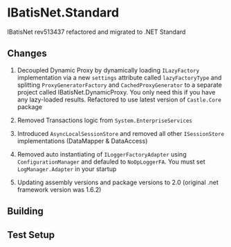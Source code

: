 # IBatisNet.Standard
IBatisNet rev513437 refactored and migrated to .NET Standard

## Changes

1. Decoupled Dynamic Proxy by dynamically loading `ILazyFactory` implementation via a new `settings` 
attribute called `lazyFactoryType` and splitting `ProxyGeneratorFactory` and `CachedProxyGenerator` to
a separate project called IBatisNet.DynamicProxy. You only need this if you have any lazy-loaded results. Refactored to use latest version of `Castle.Core` package

2. Removed Transactions logic from `System.EnterpriseServices`
3. Introduced `AsyncLocalSessionStore` and removed all other `ISessionStore` implementations (DataMapper & DataAccess)
4. Removed auto instantiating of `ILoggerFactoryAdapter` using `ConfigurationManager` and defauled to `NoOpLoggerFA`. You must set `LogManager.Adapter` in your startup

5. Updating assembly versions and package versions to 2.0 (original .net framework version was 1.6.2)

## Building



## Test Setup
